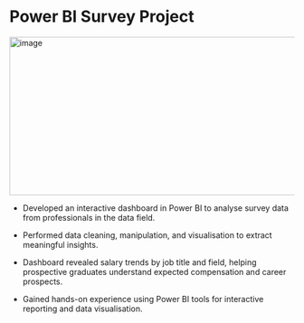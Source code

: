 # Power BI Survey Project

<img width="508" height="280" alt="image" src="https://github.com/user-attachments/assets/5896e387-5127-4d43-9361-cf04b70cfc1f" />

* Developed an interactive dashboard in Power BI to analyse survey data from professionals in the data field.

* Performed data cleaning, manipulation, and visualisation to extract meaningful insights.

* Dashboard revealed salary trends by job title and field, helping prospective graduates understand expected compensation and career prospects.

* Gained hands-on experience using Power BI tools for interactive reporting and data visualisation.
